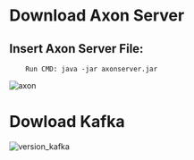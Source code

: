  # Download Axon Server
 ## Insert Axon Server File: 
        Run CMD: java -jar axonserver.jar
![axon](https://github.com/HoangLong1806/BTL-Book-Library/assets/144574704/083fadba-fe13-4470-a9e3-ee2339b5d6ad)

# Dowload Kafka  
![version_kafka](https://github.com/HoangLong1806/BTL-Book-Library/assets/144574704/5b009127-258b-465a-8229-1bcae4bce682)

